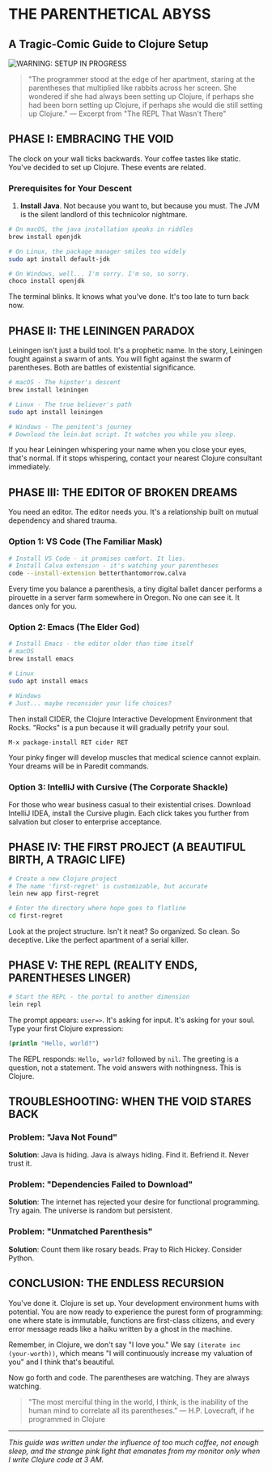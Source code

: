 # THE PARENTHETICAL ABYSS
## A Tragic-Comic Guide to Clojure Setup

![WARNING: SETUP IN PROGRESS](/api/placeholder/800/100)

> "The programmer stood at the edge of her apartment, staring at the parentheses that multiplied like rabbits across her screen. She wondered if she had always been setting up Clojure, if perhaps she had been born setting up Clojure, if perhaps she would die still setting up Clojure." — Excerpt from "The REPL That Wasn't There"

## PHASE I: EMBRACING THE VOID

The clock on your wall ticks backwards. Your coffee tastes like static. You've decided to set up Clojure. These events are related.

### Prerequisites for Your Descent

1. **Install Java**. Not because you want to, but because you must. The JVM is the silent landlord of this technicolor nightmare.

```bash
# On macOS, the java installation speaks in riddles
brew install openjdk

# On Linux, the package manager smiles too widely
sudo apt install default-jdk

# On Windows, well... I'm sorry. I'm so, so sorry.
choco install openjdk
```

The terminal blinks. It knows what you've done. It's too late to turn back now.

## PHASE II: THE LEININGEN PARADOX

Leiningen isn't just a build tool. It's a prophetic name. In the story, Leiningen fought against a swarm of ants. You will fight against the swarm of parentheses. Both are battles of existential significance.

```bash
# macOS - The hipster's descent
brew install leiningen

# Linux - The true believer's path
sudo apt install leiningen

# Windows - The penitent's journey
# Download the lein.bat script. It watches you while you sleep.
```

If you hear Leiningen whispering your name when you close your eyes, that's normal. If it stops whispering, contact your nearest Clojure consultant immediately.

## PHASE III: THE EDITOR OF BROKEN DREAMS

You need an editor. The editor needs you. It's a relationship built on mutual dependency and shared trauma.

### Option 1: VS Code (The Familiar Mask)

```bash
# Install VS Code - it promises comfort. It lies.
# Install Calva extension - it's watching your parentheses
code --install-extension betterthantomorrow.calva
```

Every time you balance a parenthesis, a tiny digital ballet dancer performs a pirouette in a server farm somewhere in Oregon. No one can see it. It dances only for you.

### Option 2: Emacs (The Elder God)

```bash
# Install Emacs - the editor older than time itself
# macOS
brew install emacs

# Linux
sudo apt install emacs

# Windows
# Just... maybe reconsider your life choices?
```

Then install CIDER, the Clojure Interactive Development Environment that Rocks. "Rocks" is a pun because it will gradually petrify your soul.

```
M-x package-install RET cider RET
```

Your pinky finger will develop muscles that medical science cannot explain. Your dreams will be in Paredit commands.

### Option 3: IntelliJ with Cursive (The Corporate Shackle)

For those who wear business casual to their existential crises. Download IntelliJ IDEA, install the Cursive plugin. Each click takes you further from salvation but closer to enterprise acceptance.

## PHASE IV: THE FIRST PROJECT (A BEAUTIFUL BIRTH, A TRAGIC LIFE)

```bash
# Create a new Clojure project
# The name 'first-regret' is customizable, but accurate
lein new app first-regret

# Enter the directory where hope goes to flatline
cd first-regret
```

Look at the project structure. Isn't it neat? So organized. So clean. So deceptive. Like the perfect apartment of a serial killer.

## PHASE V: THE REPL (REALITY ENDS, PARENTHESES LINGER)

```bash
# Start the REPL - the portal to another dimension
lein repl
```

The prompt appears: `user=>`. It's asking for input. It's asking for your soul. Type your first Clojure expression:

```clojure
(println "Hello, world?")
```

The REPL responds: `Hello, world?` followed by `nil`. The greeting is a question, not a statement. The void answers with nothingness. This is Clojure.

## TROUBLESHOOTING: WHEN THE VOID STARES BACK

### Problem: "Java Not Found"
**Solution**: Java is hiding. Java is always hiding. Find it. Befriend it. Never trust it.

### Problem: "Dependencies Failed to Download"
**Solution**: The internet has rejected your desire for functional programming. Try again. The universe is random but persistent.

### Problem: "Unmatched Parenthesis"
**Solution**: Count them like rosary beads. Pray to Rich Hickey. Consider Python.

## CONCLUSION: THE ENDLESS RECURSION

You've done it. Clojure is set up. Your development environment hums with potential. You are now ready to experience the purest form of programming: one where state is immutable, functions are first-class citizens, and every error message reads like a haiku written by a ghost in the machine.

Remember, in Clojure, we don't say "I love you." We say `(iterate inc (your-worth))`, which means "I will continuously increase my valuation of you" and I think that's beautiful.

Now go forth and code. The parentheses are watching. They are always watching.

> "The most merciful thing in the world, I think, is the inability of the human mind to correlate all its parentheses." — H.P. Lovecraft, if he programmed in Clojure

---

*This guide was written under the influence of too much coffee, not enough sleep, and the strange pink light that emanates from my monitor only when I write Clojure code at 3 AM.*